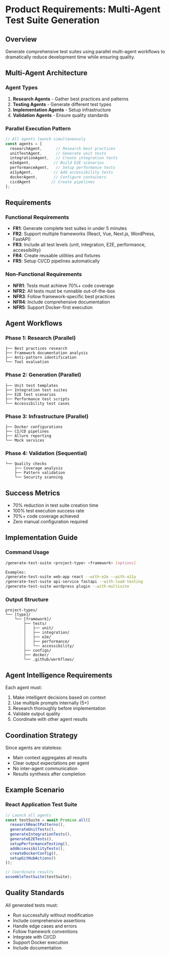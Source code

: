 # Product Requirements: Multi-Agent Test Suite Generation

## Overview
Generate comprehensive test suites using parallel multi-agent workflows to dramatically reduce development time while ensuring quality.

## Multi-Agent Architecture

### Agent Types
1. **Research Agents** - Gather best practices and patterns
2. **Testing Agents** - Generate different test types
3. **Implementation Agents** - Setup infrastructure
4. **Validation Agents** - Ensure quality standards

### Parallel Execution Pattern
```typescript
// All agents launch simultaneously
const agents = [
  researchAgent,      // Research best practices
  unitTestAgent,      // Generate unit tests
  integrationAgent,   // Create integration tests
  e2eAgent,          // Build E2E scenarios
  performanceAgent,   // Setup performance tests
  a11yAgent,         // Add accessibility tests
  dockerAgent,       // Configure containers
  cicdAgent         // Create pipelines
];
```

## Requirements

### Functional Requirements
- **FR1**: Generate complete test suites in under 5 minutes
- **FR2**: Support multiple frameworks (React, Vue, Next.js, WordPress, FastAPI)
- **FR3**: Include all test levels (unit, integration, E2E, performance, accessibility)
- **FR4**: Create reusable utilities and fixtures
- **FR5**: Setup CI/CD pipelines automatically

### Non-Functional Requirements
- **NFR1**: Tests must achieve 70%+ code coverage
- **NFR2**: All tests must be runnable out-of-the-box
- **NFR3**: Follow framework-specific best practices
- **NFR4**: Include comprehensive documentation
- **NFR5**: Support Docker-first execution

## Agent Workflows

### Phase 1: Research (Parallel)
```
├── Best practices research
├── Framework documentation analysis
├── Anti-pattern identification
└── Tool evaluation
```

### Phase 2: Generation (Parallel)
```
├── Unit test templates
├── Integration test suites
├── E2E test scenarios
├── Performance test scripts
└── Accessibility test cases
```

### Phase 3: Infrastructure (Parallel)
```
├── Docker configurations
├── CI/CD pipelines
├── Allure reporting
└── Mock services
```

### Phase 4: Validation (Sequential)
```
└── Quality checks
    ├── Coverage analysis
    ├── Pattern validation
    └── Security scanning
```

## Success Metrics
- 70% reduction in test suite creation time
- 100% test execution success rate
- 70%+ code coverage achieved
- Zero manual configuration required

## Implementation Guide

### Command Usage
```bash
/generate-test-suite <project-type> <framework> [options]

Examples:
/generate-test-suite web-app react --with-e2e --with-a11y
/generate-test-suite api-service fastapi --with-load-testing
/generate-test-suite wordpress plugin --with-multisite
```

### Output Structure
```
project-types/
└── [type]/
    └── [framework]/
        ├── tests/
        │   ├── unit/
        │   ├── integration/
        │   ├── e2e/
        │   ├── performance/
        │   └── accessibility/
        ├── configs/
        ├── docker/
        └── .github/workflows/
```

## Agent Intelligence Requirements

Each agent must:
1. Make intelligent decisions based on context
2. Use multiple prompts internally (5+)
3. Research thoroughly before implementation
4. Validate output quality
5. Coordinate with other agent results

## Coordination Strategy

Since agents are stateless:
- Main context aggregates all results
- Clear output expectations per agent
- No inter-agent communication
- Results synthesis after completion

## Example Scenario

### React Application Test Suite
```typescript
// Launch all agents
const testSuite = await Promise.all([
  researchReactPatterns(),
  generateUnitTests(),
  generateIntegrationTests(),
  generateE2ETests(),
  setupPerformanceTesting(),
  addAccessibilityTests(),
  createDockerConfig(),
  setupGitHubActions()
]);

// Coordinate results
assembleTestSuite(testSuite);
```

## Quality Standards

All generated tests must:
- Run successfully without modification
- Include comprehensive assertions
- Handle edge cases and errors
- Follow framework conventions
- Integrate with CI/CD
- Support Docker execution
- Include documentation